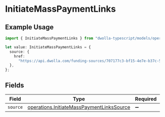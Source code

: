 # InitiateMassPaymentLinks

## Example Usage

```typescript
import { InitiateMassPaymentLinks } from "dwolla-typescript/models/operations";

let value: InitiateMassPaymentLinks = {
  source: {
    href:
      "https://api.dwolla.com/funding-sources/707177c3-bf15-4e7e-b37c-55c3898d9bf4",
  },
};
```

## Fields

| Field                                                                                                  | Type                                                                                                   | Required                                                                                               | Description                                                                                            |
| ------------------------------------------------------------------------------------------------------ | ------------------------------------------------------------------------------------------------------ | ------------------------------------------------------------------------------------------------------ | ------------------------------------------------------------------------------------------------------ |
| `source`                                                                                               | [operations.InitiateMassPaymentLinksSource](../../models/operations/initiatemasspaymentlinkssource.md) | :heavy_minus_sign:                                                                                     | N/A                                                                                                    |